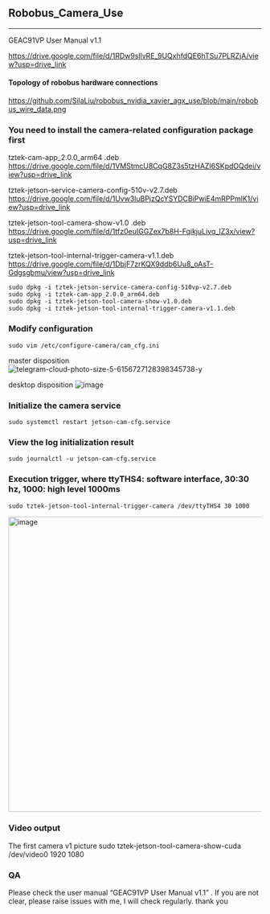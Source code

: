 ## Robobus_Camera_Use
---

  GEAC91VP User Manual v1.1
  
  https://drive.google.com/file/d/1RDw9sllvRE_9UQxhfdQE6hTSu7PLRZjA/view?usp=drive_link

#### Topology of robobus hardware connections
  https://github.com/SilaLiu/robobus_nvidia_xavier_agx_use/blob/main/robobus_wire_data.png
  
### You need to install the camera-related configuration package first
  tztek-cam-app_2.0.0_arm64 .deb                        
  https://drive.google.com/file/d/1VMStmcU8CqG8Z3s5tzHAZI6SKpdOQdei/view?usp=drive_link
  
  tztek-jetson-service-camera-config-510v-v2.7.deb      
  https://drive.google.com/file/d/1Uvw3luBPjzQcYSYDCBiPwiE4mRPPmlK1/view?usp=drive_link
  
  tztek-jetson-tool-camera-show-v1.0 .deb               
  https://drive.google.com/file/d/1tfz0euIGGZex7b8H-FqikjuLivq_lZ3x/view?usp=drive_link
  
  tztek-jetson-tool-internal-trigger-camera-v1.1.deb    
  https://drive.google.com/file/d/1DbjF7zrKQX9ddb6Uu8_oAsT-Gdgsgbmu/view?usp=drive_link

    sudo dpkg -i tztek-jetson-service-camera-config-510vp-v2.7.deb
    sudo dpkg -i tztek-cam-app_2.0.0_arm64.deb
    sudo dpkg -i tztek-jetson-tool-camera-show-v1.0.deb
    sudo dpkg -i tztek-jetson-tool-internal-trigger-camera-v1.1.deb
  
### Modify configuration
    sudo vim /etc/configure-camera/cam_cfg.ini

  master disposition
![telegram-cloud-photo-size-5-6156727128398345738-y](https://github.com/SilaLiu/robobus_nvidia_xavier_agx_use/assets/39790272/43276e27-9407-4fad-8244-203791048da2)

  desktop disposition
  ![image](https://github.com/SilaLiu/robobus_nvidia_xavier_agx_use/assets/39790272/c4b48a3e-48a4-4e5b-86a9-54bb0d729738)

  
### Initialize the camera service
    sudo systemctl restart jetson-cam-cfg.service
  
### View the log initialization result
    sudo journalctl -u jetson-cam-cfg.service

### Execution trigger, where ttyTHS4: software interface, 30:30 hz, 1000: high level 1000ms
    sudo tztek-jetson-tool-internal-trigger-camera /dev/ttyTHS4 30 1000

  <img width="587" alt="image" src="https://github.com/SilaLiu/robobus_nvidia_xavier_agx_use/assets/39790272/1d37b444-e151-4d92-9458-d5b5f8cc4216">

### Video output
  The first camera v1 picture
     sudo tztek-jetson-tool-camera-show-cuda /dev/video0 1920 1080



### QA 
  Please check the user manual “GEAC91VP User Manual v1.1” .
    If you are not clear, please raise issues with me, I will check regularly.
    thank you
